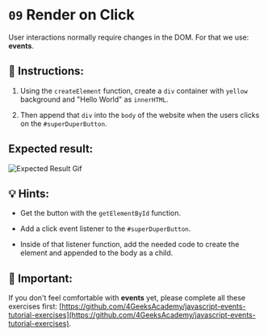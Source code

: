 # `09` Render on Click

User interactions normally require changes in the DOM. For that we use: **events**. 

## 📝 Instructions:

1. Using the `createElement` function, create a `div` container with `yellow` background and "Hello World" as `innerHTML`.

2. Then append that `div` into the `body` of the website when the users clicks on the `#superDuperButton`.

## Expected result:

![Expected Result Gif](../../.learn/assets/10-1.gif)

## 💡 Hints:

+ Get the button with the `getElementById` function.

+ Add a click event listener to the `#superDuperButton`.

+ Inside of that listener function, add the needed code to create the element and appended to the body as a child.

## 🔎 Important:

If you don't feel comfortable with **events** yet, please complete all these exercises first: [https://github.com/4GeeksAcademy/javascript-events-tutorial-exercises](https://github.com/4GeeksAcademy/javascript-events-tutorial-exercises).